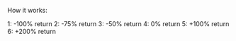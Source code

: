 How it works:

1: -100% return
2: -75% return
3: -50% return
4:  0% return
5: +100% return
6: +200% return
